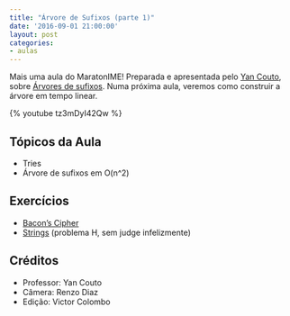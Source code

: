 ```yaml
---
title: "Árvore de Sufixos (parte 1)"
date: '2016-09-01 21:00:00'
layout: post
categories:
- aulas
---
```


Mais uma aula do MaratonIME! Preparada e apresentada pelo [Yan Couto](http://codeforces.com/profile/ItsYanBitches), sobre [Árvores de sufixos](https://youtu.be/tz3mDyI42Qw). Numa próxima aula, veremos como construir a árvore em tempo linear. 

{% youtube tz3mDyI42Qw %}  

## Tópicos da Aula
- Tries
- Árvore de sufixos em O(n^2)

## Exercícios
- [Bacon’s Cipher](http://acm.timus.ru/problem.aspx?num=1590)
- [Strings](http://docdro.id/gKmXIY7) (problema H, sem judge infelizmente)

## Créditos
- Professor: Yan Couto
- Câmera: Renzo Diaz
- Edição: Victor Colombo

